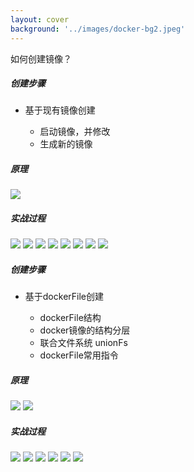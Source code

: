 ```yaml
---
layout: cover
background: '../images/docker-bg2.jpeg'
---
```


<space class="font-800 text-black my-2">如何创建镜像？</space>

<div class="flex gap-5">
  <div>
  <h5>创建步骤</h5>
  <ul class="w-50 h-20  rounded-lg bg-slate-50 text-black   p-2 overflow-hidden">
    <li class="text-sm font-bold">基于现有镜像创建</li>
    <ul class="text-xs font-bold px-4">
      <li>启动镜像，并修改</li>
      <li>生成新的镜像</li>
    </ul>
  </ul>
  </div>


  <div>
    <h5>原理</h5>
    <Image class="w-80 h-50 bg-white py-2 px-2 rounded" src="../images/docker命令实战/nginx-create-image09.png" />
  </div>

  <div>
    <h5>实战过程</h5>
    <carousel arrow draggable class="w-80 h-45">
      <Image class="w-100 rounded" src="../images/docker命令实战/nginx-create-image01.png" />
      <Image class="w-100 rounded" src="../images/docker命令实战/nginx-create-image05.png" />
      <Image class="w-100 rounded" src="../images/docker命令实战/nginx-create-image02.png" />
      <Image class="w-100 rounded" src="../images/docker命令实战/nginx-create-image03.png" />
      <Image class="w-100 rounded" src="../images/docker命令实战/nginx-create-image04.png" />
      <Image class="w-100 rounded" src="../images/docker命令实战/nginx-create-image08.png" />
      <Image class="w-100 rounded" src="../images/docker命令实战/nginx-create-image06.png" />
      <Image class="w-100 rounded" src="../images/docker命令实战/nginx-create-image07.png" />
    </carousel>
  </div>

</div>

<div class="w-300 border-1 border-dashed my-2 "></div>

<div class="flex my-2  gap-5">

  <div>
    <h5>创建步骤</h5>
    <ul class="w-50 bg-lime-200 rounded  text-black p-2 overflow-hidden ">
      <li class="text-sm font-bold">基于dockerFile创建</li>
      <ul class="text-xs font-bold px-4">
        <li>dockerFile结构</li>
        <li>docker镜像的结构分层</li>
        <li>联合文件系统 unionFs</li>
        <li>dockerFile常用指令</li>
      </ul>
    </ul>
  </div>

  <div>
    <h5>原理</h5>
    <carousel arrow draggable class="w-80 h-45">
      <Image class="w-100 rounded" src="../images/docker命令实战/nginx-dockerfile-image01.webp" />
      <Image class="w-100 bg-white py-2 px-2 rounded" src="../images/docker命令实战/nginx-dockerfile-image02.png" />
    </carousel>
  </div>

  <div>
    <h5>实战过程</h5>
    <carousel arrow draggable class="w-80 h-45">
      <Image class="w-100 rounded" src="../images/docker命令实战/info.png" />
      <Image class="w-100 rounded" src="../images/docker命令实战/login.png" />
      <Image class="w-100 rounded" src="../images/docker命令实战/search.png" />
      <Image class="w-100 rounded" src="../images/docker命令实战/pull.png" />
      <Image class="w-100 rounded" src="../images/docker命令实战/rmi.png" />
      <Image class="w-100 rounded" src="../images/docker命令实战/history.png" />
    </carousel>
  </div>

</div>


  
